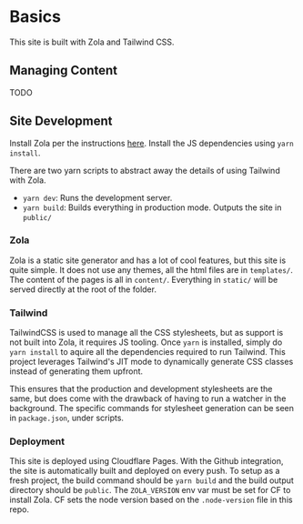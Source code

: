 # Basics

This site is built with Zola and Tailwind CSS.

## Managing Content

TODO

## Site Development

Install Zola per the instructions [here](https://www.getzola.org/documentation/getting-started/installation/). Install the JS dependencies using `yarn install`. 

There are two yarn scripts to abstract away the details of using Tailwind with Zola.

- `yarn dev`: Runs the development server.
- `yarn build`: Builds everything in production mode. Outputs the site in `public/`

### Zola

Zola is a static site generator and has a lot of cool features, but this site is quite simple. It does not use any themes, all the html files are in `templates/`. The content of the pages is all in `content/`. Everything in `static/` will be served directly at the root of the folder.

### Tailwind

TailwindCSS is used to manage all the CSS stylesheets, but as support is not built into Zola, it requires JS tooling. Once `yarn` is installed, simply do `yarn install` to aquire all the dependencies required to run Tailwind. This project leverages Tailwind's JIT mode to dynamically generate CSS classes instead of generating them upfront. 

This ensures that the production and development stylesheets are the same, but does come with the drawback of having to run a watcher in the background. The specific commands for stylesheet generation can be seen in `package.json`, under scripts.

### Deployment

This site is deployed using Cloudflare Pages. With the Github integration, the site is automatically built and deployed on every push. To setup as a fresh project, the build command should be `yarn build` and the build output directory should be `public`. The `ZOLA_VERSION` env var must be set for CF to install Zola. CF sets the node version based on the `.node-version` file in this repo.